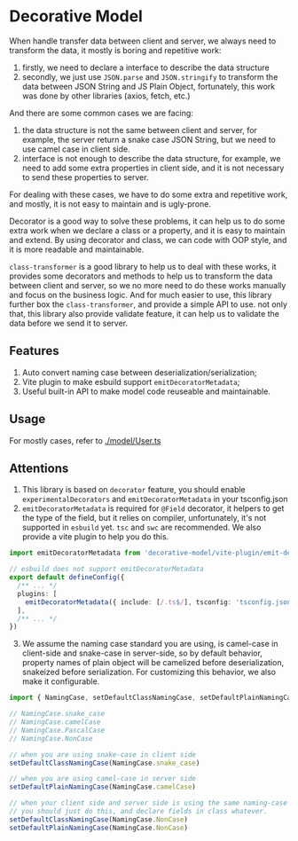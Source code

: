 # Decorative Model

When handle transfer data between client and server, we always need to transform the data, it mostly is boring and repetitive work:

1. firstly, we need to declare a interface to describe the data structure
2. secondly, we just use `JSON.parse` and `JSON.stringify` to transform the data between JSON String and JS Plain Object, fortunately, this work was done by other libraries (axios, fetch, etc.)

And there are some common cases we are facing:

1. the data structure is not the same between client and server, for example, the server return a snake case JSON String, but we need to use camel case in client side.
2. interface is not enough to describe the data structure, for example, we need to add some extra properties in client side, and it is not necessary to send these properties to server.

For dealing with these cases, we have to do some extra and repetitive work, and mostly, it is not easy to maintain and is ugly-prone.

Decorator is a good way to solve these problems, it can help us to do some extra work when we declare a class or a property, and it is easy to maintain and extend. By using decorator and class, we can code with OOP style, and it is more readable and maintainable.

`class-transformer` is a good library to help us to deal with these works, it provides some decorators and methods to help us to transform the data between client and server, so we no more need to do these works manually and focus on the business logic. And for much easier to use, this library further box the `class-transformer`, and provide a simple API to use. not only that, this library also provide validate feature, it can help us to validate the data before we send it to server.

## Features

1. Auto convert naming case between deserialization/serialization;
2. Vite plugin to make esbuild support `emitDecoratorMetadata`;
3. Useful built-in API to make model code reuseable and maintainable.

## Usage

For mostly cases, refer to [./model/User.ts](./model/User.ts)

## Attentions

1. This library is based on `decorator` feature, you should enable `experimentalDecorators` and `emitDecoratorMetadata` in your tsconfig.json
2. `emitDecoratorMetadata` is required for `@Field` decorator, it helpers to get the type of the field, but it relies on compiler, unfortunately, it's not supported in `esbuild` yet. `tsc` and `swc` are recommended. We also provide a vite plugin to help you do this.

```typescript
import emitDecoratorMetadata from 'decorative-model/vite-plugin/emit-decorator-metadata'

// esbuild does not support emitDecoratorMetadata
export default defineConfig({
  /** ... */
  plugins: [
    emitDecoratorMetadata({ include: [/.ts$/], tsconfig: 'tsconfig.json' }),
  ],
  /** ... */
})
```

3. We assume the naming case standard you are using, is camel-case in client-side and snake-case in server-side, so by default behavior, property names of plain object will be camelized before deserialization, snakeized before serialization. For customizing this behavior, we also make it configurable.

```typescript
import { NamingCase, setDefaultClassNamingCase, setDefaultPlainNamingCase } from 'decorative-model'

// NamingCase.snake_case
// NamingCase.camelCase
// NamingCase.PascalCase
// NamingCase.NonCase

// when you are using snake-case in client side
setDefaultClassNamingCase(NamingCase.snake_case)

// when you are using camel-case in server side
setDefaultPlainNamingCase(NamingCase.camelCase)

// when your client side and server side is using the same naming-case standard,
// you should just do this, and declare fields in class whatever.
setDefaultClassNamingCase(NamingCase.NonCase)
setDefaultPlainNamingCase(NamingCase.NonCase)
```